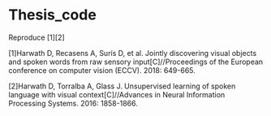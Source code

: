 # Thesis_code
Reproduce [1][2] 

[1]Harwath D, Recasens A, Surís D, et al. Jointly discovering visual objects and spoken words from raw sensory input[C]//Proceedings of the European conference on computer vision (ECCV). 2018: 649-665.

[2]Harwath D, Torralba A, Glass J. Unsupervised learning of spoken language with visual context[C]//Advances in Neural Information Processing Systems. 2016: 1858-1866.
